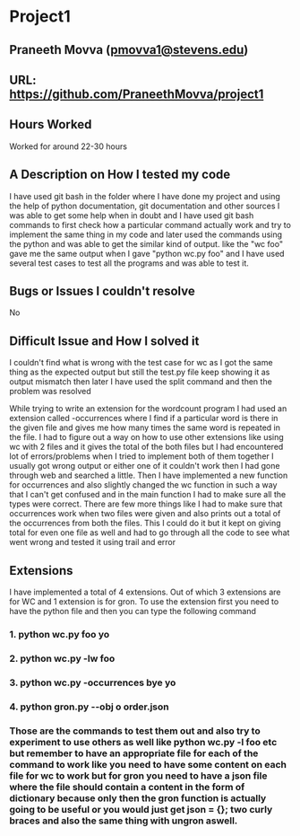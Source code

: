 # Project1

## Praneeth Movva             (pmovva1@stevens.edu)

## URL:  https://github.com/PraneethMovva/project1

## Hours Worked
Worked for around 22-30 hours

## A Description on How I tested my code
 I have used git bash in the folder where I have done my project and using the help of python documentation, git documentation and other sources I was able to get some help when in doubt and I have used git bash commands to first check how a particular command actually work and try to implement the same thing in my code and later used the commands using the python and was able to get the similar kind of output. like the "wc foo" gave me the same output when I gave "python wc.py foo" and I have used several test cases to test all the programs and was able to test it.

## Bugs or Issues I couldn't resolve
No

## Difficult Issue and How I solved it 
I couldn't find what is wrong with the test case for wc as I got the same thing as the expected output but still the test.py file keep showing it as output mismatch then later I have used the split command and then the problem was resolved

While trying to write an extension for the wordcount program I had used an extension called -occurrences where I find if a particular word is there in the given file and gives me how many times the same word is repeated in the file. I had to figure out a way on how to use other extensions like using wc with 2 files and it gives the total of the both files but I had encountered lot of errors/problems when I tried to implement both of them together I usually got wrong output or either one of it couldn't work then I had gone through web and searched a little. Then I have implemented a new function for occurrences and also slightly changed the wc function in such a way that I can't get confused and in the main function I had to make sure all the types were correct. There are few more things like I had to make sure that occurrences work when two files were given and also prints out a total of the occurrences from both the files. This I could do it but it kept on giving total for even one file as well and had to go through all the code to see what went wrong and tested it using trail and error

## Extensions
I have implemented a total of 4 extensions. Out of which 3 extensions are for WC and 1 extension is for gron. To use the extension first you need to have the python file and then you can type the following command 
### 1. python wc.py foo yo
### 2. python wc.py -lw foo 
### 3. python wc.py -occurrences bye yo
### 4. python gron.py --obj o order.json
### Those are the commands to test them out and also try to experiment to use others as well like python wc.py -l foo etc but remember to have an appropriate file for each of the command to work like you need to have some content on each file for wc to work but for gron you need to have a json file where the file should contain a content in the form of dictionary because only then the gron function is actually going to be useful or you would just get json = {}; two curly braces and also the same thing with ungron aswell.
